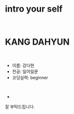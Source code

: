 # intro your self

<br>

# KANG DAHYUN

<br>

- 이름: 강다현
- 전공: 일어일문
- 코딩실력: beginner

<br>

- <comment>
잘 부탁드립니다.
